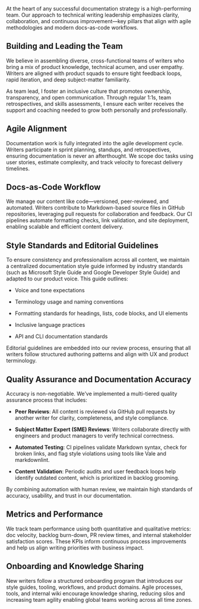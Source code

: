 At the heart of any successful documentation strategy is a high-performing team. Our approach to technical writing leadership emphasizes clarity, collaboration, and continuous improvement—key pillars that align with agile methodologies and modern docs-as-code workflows.

## Building and Leading the Team
We believe in assembling diverse, cross-functional teams of writers who bring a mix of product knowledge, technical acumen, and user empathy. Writers are aligned with product squads to ensure tight feedback loops, rapid iteration, and deep subject-matter familiarity.

As team lead, I foster an inclusive culture that promotes ownership, transparency, and open communication. Through regular 1:1s, team retrospectives, and skills assessments, I ensure each writer receives the support and coaching needed to grow both personally and professionally.

## Agile Alignment
Documentation work is fully integrated into the agile development cycle. Writers participate in sprint planning, standups, and retrospectives, ensuring documentation is never an afterthought. We scope doc tasks using user stories, estimate complexity, and track velocity to forecast delivery timelines.

## Docs-as-Code Workflow
We manage our content like code—versioned, peer-reviewed, and automated. Writers contribute to Markdown-based source files in GitHub repositories, leveraging pull requests for collaboration and feedback. Our CI pipelines automate formatting checks, link validation, and site deployment, enabling scalable and efficient content delivery.

## Style Standards and Editorial Guidelines
To ensure consistency and professionalism across all content, we maintain a centralized documentation style guide informed by industry standards (such as Microsoft Style Guide and Google Developer Style Guide) and adapted to our product voice. This guide outlines:

* Voice and tone expectations

* Terminology usage and naming conventions

* Formatting standards for headings, lists, code blocks, and UI elements

* Inclusive language practices

* API and CLI documentation standards

Editorial guidelines are embedded into our review process, ensuring that all writers follow structured authoring patterns and align with UX and product terminology.

## Quality Assurance and Documentation Accuracy
Accuracy is non-negotiable. We’ve implemented a multi-tiered quality assurance process that includes:

* **Peer Reviews**: All content is reviewed via GitHub pull requests by another writer for clarity, completeness, and style compliance.

* **Subject Matter Expert (SME) Reviews**: Writers collaborate directly with engineers and product managers to verify technical correctness.

* **Automated Testing**: CI pipelines validate Markdown syntax, check for broken links, and flag style violations using tools like Vale and markdownlint.

* **Content Validation**: Periodic audits and user feedback loops help identify outdated content, which is prioritized in backlog grooming.

By combining automation with human review, we maintain high standards of accuracy, usability, and trust in our documentation.

## Metrics and Performance
We track team performance using both quantitative and qualitative metrics: doc velocity, backlog burn-down, PR review times, and internal stakeholder satisfaction scores. These KPIs inform continuous process improvements and help us align writing priorities with business impact.

## Onboarding and Knowledge Sharing
New writers follow a structured onboarding program that introduces our style guides, tooling, workflows, and product domains. Agile processes, tools, and internal wiki encourage knowledge sharing, reducing silos and increasing team agility enabling global teams working across all time zones.
